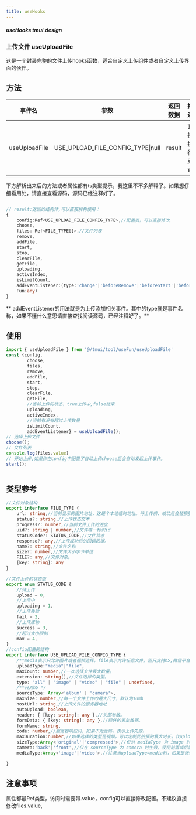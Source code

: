 ```yaml
---
title: useHooks
---
```


##### useHooks tmui.design

### 上传文件 useUploadFile

这是一个封装完整的文件上传hooks函数，适合自定义上传组件或者自定义上传界面的伙伴。

## 方法

| 事件名 | 参数 | 返回数据 | 描述 |
| --- | --- | --- | --- |
| useUploadFile | USE_UPLOAD_FILE_CONFIG_TYPE\|null | result | 直接执行即可 |

下方解析出来后的方法或者属性都有ts类型提示，我这里不不多解释了。如果想仔细看用处，请直接查看源码，源码已经注释好了。

```ts

// result:返回的结构体,可以直接解构使用：
{
	config:Ref<USE_UPLOAD_FILE_CONFIG_TYPE>,//配置表，可以直接修改
	choose,
	files: Ref<FILE_TYPE[]>,//文件列表
	remove,
	addFile,
	start,
	stop,
	clearFile,
	getFile,
	uploading,
	activeIndex,
	isLimitCount,
	addEventListener:(type:'change'|'beforeRemove'|'beforeStart'|'beforeFileStart'|'successAfter'|'success'|'fail'|'complete'|'uploadComplete'|'chooseFileAfter',
	Fun:any)
}

```
** addEventListener的用法就是为上传添加相关事件。其中的type就是事件名称，如果不懂什么意思请直接查找阅读源码，已经注释好了。**


## 使用
```ts
import { useUploadFile } from '@/tmui/tool/useFun/useUploadFile'
const {config,
        choose,
        files,
        remove,
        addFile,
        start,
        stop,
        clearFile,
        getFile,
		//当前上传的状态，true上传中,false结束
        uploading,
        activeIndex,
		//当前有没有超过上传数量
		isLimitCount,
		addEventListener} = useUploadFile();
// 选择上传文件
choose();
// 文件列表
console.log(files.value)
// 开始上传,如果你在config中配置了自动上传choose后会自动发起上传事件。
start();



```

## 类型参考
```ts
//文件对象结构
export interface FILE_TYPE {
    url: string,//当前显示的图片地址，这是个本地临时地址。待上传前，成功后会替换服务器地址。
    status?: string,//上传状态文本
    progress?: number,//当前文件上传的进度
    uid?: string | number,//文件唯一标识id
    statusCode?: STATUS_CODE,//文件状态
    response?: any,//上传成功后的回调数据。
    name?: string,//文件名称
    size?: number,//文件大小字节单位
    FILE?: any,//文件对象。
    [key: string]: any
}

//文件上传的状态值
export enum STATUS_CODE {
    //待上传
    upload = 0,
    //上传中
    uploading = 1,
    //上传失败
    fail = 2,
    //上传成功
    success = 3,
    //超过大小限制
    max = 4,
}
//config配置的结构
export interface USE_UPLOAD_FILE_CONFIG_TYPE {
    /**media表示只允许图片或者视频选择，file表示允许任意文件，但只支持h5,微信平台  */
    uploadType:"media"|"file",
    maxCount: number,//一次选择文件最大数量。
    extension: string[],//文件选择的类型。
    type: "all" | "image" | "video" | "file" | undefined,
    /**只对h5 */
    sourceType: Array<'album' | 'camera'>,
    maxSize: number,//每一个文件上传的最大尺寸，默认为10mb
    hostUrl: string,//上传文件的服务器地址
    autoUpload: boolean,
    header: { [key: string]: any },//头部参数。
    formData: { [key: string]: any },//额外的表单数据。
    formName: string,
    code: number,//服务器响应码，如果不为此码，表示上传失败。
    maxDuration:number,//如果选择的类型是视频，可以定制此拍摄的最大时长。仅uploadType为media时有效
    sizeType:Array<'original'|'compressed'>,//仅对 mediaType 为 image 时有效，是否压缩所选文件,仅uploadType为media时有效
    camera:'back'|'front',//仅在 sourceType 为 camera 时生效，使用前置或后置摄像头,仅uploadType为media时有效
    mediaType:Array<'image'|'video'>,//注意当uploadType=media时，如果是微信，抖音，飞书这里可以为当前正常类型值；如果是其它平台：只取数组中第一个值，比如要选择图片设置为["image"],视频：["video"],仅uploadType为media时有效

}
```

## 注意事项

属性都最Ref类型，访问时需要带.value，config可以直接修改配置。不建议直接修改files.value,
